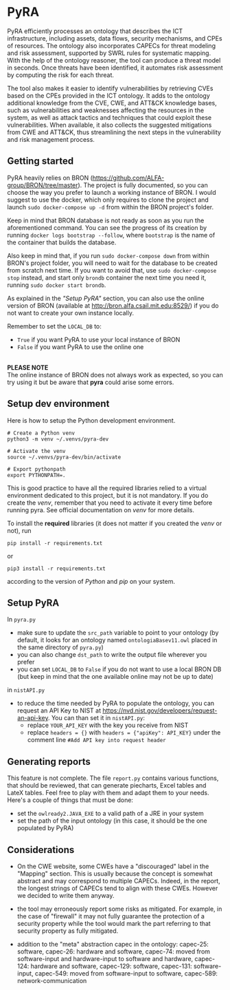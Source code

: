 # PyRA

PyRA efficiently processes an ontology that describes the ICT infrastructure, including assets, data flows, security mechanisms, and CPEs of resources. The ontology also incorporates CAPECs for threat modeling and risk assessment, supported by SWRL rules for systematic mapping. With the help of the ontology reasoner, the tool can produce a threat model in seconds. Once threats have been identified, it automates risk assessment by computing the risk for each threat.

The tool also makes it easier to identify vulnerabilities by retrieving CVEs based on the CPEs provided in the ICT ontology. It adds to the ontology additional knowledge from the CVE, CWE, and ATT&CK knowledge bases, such as vulnerabilities and weaknesses affecting the resources in the system, as well as attack tactics and techniques that could exploit these vulnerabilities. When available, it also collects the suggested mitigations from CWE and ATT\&CK, thus streamlining the next steps in the vulnerability and risk management process.

## Getting started

PyRA heavily relies on BRON (https://github.com/ALFA-group/BRON/tree/master).
The project is fully documented, so you can choose the way you prefer to launch a working instance of BRON. I would suggest to use the docker, which only requires to clone the project and launch `sudo docker-compose up -d` from within the BRON project's folder.

Keep in mind that BRON database is not ready as soon as you run the aforementioned command. You can see the progress of its creation by running `docker logs bootstrap --follow`, where `bootstrap` is the name of the container that builds the database.

Also keep in mind that, if you run `sudo docker-compose down` from within BRON's project folder, you will need to wait for the database to be created from scratch next time. If you want to avoid that, use `sudo docker-compose stop` instead, and start only `brondb` container the next time you need it, running `sudo docker start brondb`.

As explained in the *"Setup PyRA"* section, you can also use the online version of BRON (available at http://bron.alfa.csail.mit.edu:8529/) if you do not want to create your own instance locally.

Remember to set the `LOCAL_DB` to:
 - `True` if you want PyRA to use your local instance of BRON
 - `False` if you want PyRA to use the online one

 \
 **PLEASE NOTE**\
 The online instance of BRON does not always work as expected, so you can try using it but be aware that **pyra** could arise some errors.


## Setup dev environment
Here is how to setup the Python development environment.
```
# Create a Python venv
python3 -m venv ~/.venvs/pyra-dev

# Activate the venv
source ~/.venvs/pyra-dev/bin/activate

# Export pythonpath
export PYTHONPATH=.
```
This is good practice to have all the required libraries relied to a virtual environment dedicated to this project, but it is not mandatory.
If you do create the *venv*, remember that you need to activate it every time before running pyra. See official documentation on *venv* for more details.

To install the **required** libraries (it does not matter if you created the *venv* or not), run
```
pip install -r requirements.txt
```
or
```
pip3 install -r requirements.txt
```
according to the version of *Python* and *pip* on your system.


## Setup PyRA
In `pyra.py`
- make sure to update the `src_path` variable to point to your ontology (by default, it looks for an ontology named `ontologiaBasev11.owl` placed in the same directory of `pyra.py`)
- you can also change `dst_path` to write the output file wherever you prefer
- you can set `LOCAL_DB` to `False` if you do not want to use a local BRON DB (but keep in mind that the one available online may not be up to date)

in `nistAPI.py`
- to reduce the time needed by PyRA to populate the ontology, you can request an API Key to NIST at https://nvd.nist.gov/developers/request-an-api-key. You can than set it in `nistAPI.py`:
   * replace `YOUR_API_KEY` with the key you receive from NIST
   * replace `headers = {}` with `headers = {"apiKey": API_KEY}` under the comment line `#Add API key into request header`


## Generating reports
This feature is not complete. The file `report.py` contains various functions, that should be reviewed, that can generate piecharts, Excel tables and LateX tables. Feel free to play with them and adapt them to your needs.
Here's a couple of things that must be done:
 - set the `owlready2.JAVA_EXE` to a valid path of a JRE in your system
 - set the path of the input ontology (in this case, it should be the one populated by PyRA)


 ## Considerations
 - On the CWE website, some CWEs have a "discouraged" label in the "Mapping" section. This is usually because the concept is somewhat abstract and may correspond to multiple CAPECs. Indeed, in the report, the longest strings of CAPECs tend to align with these CWEs. However we decided to write them anyway.

 - the tool may erroneously report some risks as mitigated. For example, in the case of "firewall" it may not fully guarantee the protection of a security property while the tool would mark the part referring to that security property as fully mitigated.

 - addition to the "meta" abstraction capec in the ontology:
   capec-25: software,
   capec-26: hardware and software,
   capec-74: moved from software-input and hardware-input to software and hardware,
   capec-124: hardware and software,
   capec-129: software,
   capec-131: software-input,
   capec-549: moved from software-input to software,
   capec-589: network-communication
